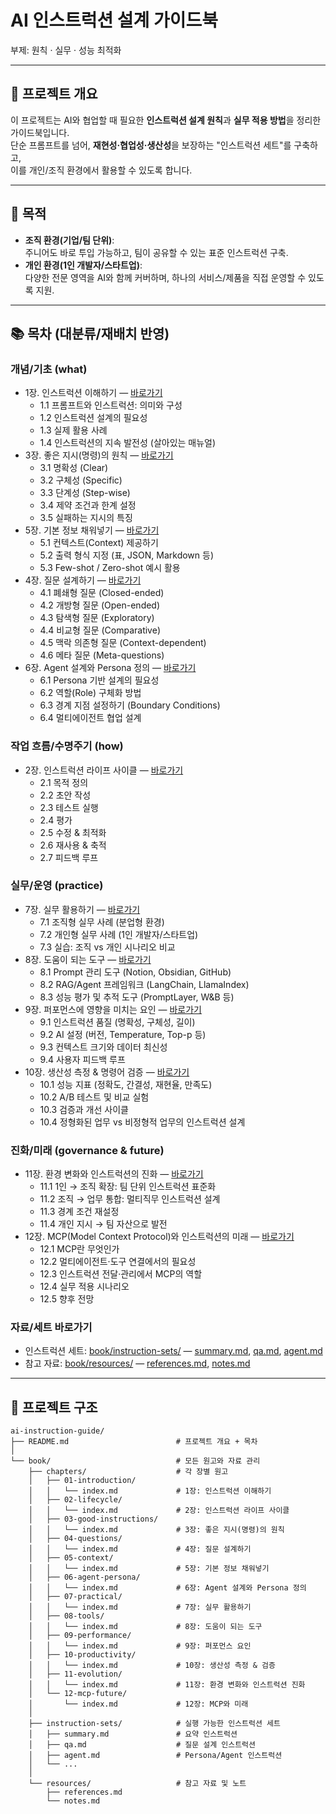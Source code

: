 # AI 인스트럭션 설계 가이드북
부제: 원칙 · 실무 · 성능 최적화

---

## 📌 프로젝트 개요
이 프로젝트는 AI와 협업할 때 필요한 **인스트럭션 설계 원칙**과 **실무 적용 방법**을 정리한 가이드북입니다.  
단순 프롬프트를 넘어, **재현성·협업성·생산성**을 보장하는 "인스트럭션 세트"를 구축하고,  
이를 개인/조직 환경에서 활용할 수 있도록 합니다.  

---

## 🎯 목적
- **조직 환경(기업/팀 단위)**:  
  주니어도 바로 투입 가능하고, 팀이 공유할 수 있는 표준 인스트럭션 구축.  
- **개인 환경(1인 개발자/스타트업)**:  
  다양한 전문 영역을 AI와 함께 커버하며, 하나의 서비스/제품을 직접 운영할 수 있도록 지원.  

---

## 📚 목차 (대분류/재배치 반영)

### 개념/기초 (what)
- 1장. 인스트럭션 이해하기 — [바로가기](book/01-foundations/01-introduction/index.md)
  - 1.1 프롬프트와 인스트럭션: 의미와 구성  
  - 1.2 인스트럭션 설계의 필요성  
  - 1.3 실제 활용 사례  
  - 1.4 인스트럭션의 지속 발전성 (살아있는 매뉴얼)  
- 3장. 좋은 지시(명령)의 원칙 — [바로가기](book/01-foundations/03-good-instructions/index.md)
  - 3.1 명확성 (Clear)  
  - 3.2 구체성 (Specific)  
  - 3.3 단계성 (Step-wise)  
  - 3.4 제약 조건과 한계 설정  
  - 3.5 실패하는 지시의 특징  
- 5장. 기본 정보 채워넣기 — [바로가기](book/01-foundations/05-context/index.md)
  - 5.1 컨텍스트(Context) 제공하기  
  - 5.2 출력 형식 지정 (표, JSON, Markdown 등)  
  - 5.3 Few-shot / Zero-shot 예시 활용  
- 4장. 질문 설계하기 — [바로가기](book/01-foundations/04-questions/index.md)
  - 4.1 폐쇄형 질문 (Closed-ended)  
  - 4.2 개방형 질문 (Open-ended)  
  - 4.3 탐색형 질문 (Exploratory)  
  - 4.4 비교형 질문 (Comparative)  
  - 4.5 맥락 의존형 질문 (Context-dependent)  
  - 4.6 메타 질문 (Meta-questions)  
- 6장. Agent 설계와 Persona 정의 — [바로가기](book/01-foundations/06-agent-persona/index.md)
  - 6.1 Persona 기반 설계의 필요성  
  - 6.2 역할(Role) 구체화 방법  
  - 6.3 경계 지점 설정하기 (Boundary Conditions)  
  - 6.4 멀티에이전트 협업 설계  

### 작업 흐름/수명주기 (how)
- 2장. 인스트럭션 라이프 사이클 — [바로가기](book/02-lifecycle/02-lifecycle/index.md)
  - 2.1 목적 정의  
  - 2.2 초안 작성  
  - 2.3 테스트 실행  
  - 2.4 평가  
  - 2.5 수정 & 최적화  
  - 2.6 재사용 & 축적  
  - 2.7 피드백 루프  

### 실무/운영 (practice)
- 7장. 실무 활용하기 — [바로가기](book/03-practice/07-practical/index.md)
  - 7.1 조직형 실무 사례 (분업형 환경)  
  - 7.2 개인형 실무 사례 (1인 개발자/스타트업)  
  - 7.3 실습: 조직 vs 개인 시나리오 비교  
- 8장. 도움이 되는 도구 — [바로가기](book/03-practice/08-tools/index.md)
  - 8.1 Prompt 관리 도구 (Notion, Obsidian, GitHub)  
  - 8.2 RAG/Agent 프레임워크 (LangChain, LlamaIndex)  
  - 8.3 성능 평가 및 추적 도구 (PromptLayer, W&B 등)  
- 9장. 퍼포먼스에 영향을 미치는 요인 — [바로가기](book/03-practice/09-performance/index.md)
  - 9.1 인스트럭션 품질 (명확성, 구체성, 길이)  
  - 9.2 AI 설정 (버전, Temperature, Top-p 등)  
  - 9.3 컨텍스트 크기와 데이터 최신성  
  - 9.4 사용자 피드백 루프  
- 10장. 생산성 측정 & 명령어 검증 — [바로가기](book/03-practice/10-productivity/index.md)
  - 10.1 성능 지표 (정확도, 간결성, 재현율, 만족도)  
  - 10.2 A/B 테스트 및 비교 실험  
  - 10.3 검증과 개선 사이클  
  - 10.4 정형화된 업무 vs 비정형적 업무의 인스트럭션 설계  

### 진화/미래 (governance & future)
- 11장. 환경 변화와 인스트럭션의 진화 — [바로가기](book/04-future/11-evolution/index.md)
  - 11.1 1인 → 조직 확장: 팀 단위 인스트럭션 표준화  
  - 11.2 조직 → 업무 통합: 멀티직무 인스트럭션 설계  
  - 11.3 경계 조건 재설정  
  - 11.4 개인 지시 → 팀 자산으로 발전  
- 12장. MCP(Model Context Protocol)와 인스트럭션의 미래 — [바로가기](book/04-future/12-mcp-future/index.md)
  - 12.1 MCP란 무엇인가  
  - 12.2 멀티에이전트·도구 연결에서의 필요성  
  - 12.3 인스트럭션 전달·관리에서 MCP의 역할  
  - 12.4 실무 적용 시나리오  
  - 12.5 향후 전망  

### 자료/세트 바로가기
- 인스트럭션 세트: [book/instruction-sets/](book/instruction-sets/) — [summary.md](book/instruction-sets/summary.md), [qa.md](book/instruction-sets/qa.md), [agent.md](book/instruction-sets/agent.md)
- 참고 자료: [book/resources/](book/resources/) — [references.md](book/resources/references.md), [notes.md](book/resources/notes.md)

---

## 📂 프로젝트 구조

```plaintext
ai-instruction-guide/
├── README.md                        # 프로젝트 개요 + 목차
│
└── book/                            # 모든 원고와 자료 관리
    ├── chapters/                    # 각 장별 원고
    │   ├── 01-introduction/
    │   │   └── index.md             # 1장: 인스트럭션 이해하기
    │   ├── 02-lifecycle/
    │   │   └── index.md             # 2장: 인스트럭션 라이프 사이클
    │   ├── 03-good-instructions/
    │   │   └── index.md             # 3장: 좋은 지시(명령)의 원칙
    │   ├── 04-questions/
    │   │   └── index.md             # 4장: 질문 설계하기
    │   ├── 05-context/
    │   │   └── index.md             # 5장: 기본 정보 채워넣기
    │   ├── 06-agent-persona/
    │   │   └── index.md             # 6장: Agent 설계와 Persona 정의
    │   ├── 07-practical/
    │   │   └── index.md             # 7장: 실무 활용하기
    │   ├── 08-tools/
    │   │   └── index.md             # 8장: 도움이 되는 도구
    │   ├── 09-performance/
    │   │   └── index.md             # 9장: 퍼포먼스 요인
    │   ├── 10-productivity/
    │   │   └── index.md             # 10장: 생산성 측정 & 검증
    │   ├── 11-evolution/
    │   │   └── index.md             # 11장: 환경 변화와 인스트럭션 진화
    │   └── 12-mcp-future/
    │       └── index.md             # 12장: MCP와 미래
    │
    ├── instruction-sets/            # 실행 가능한 인스트럭션 세트
    │   ├── summary.md               # 요약 인스트럭션
    │   ├── qa.md                    # 질문 설계 인스트럭션
    │   ├── agent.md                 # Persona/Agent 인스트럭션
    │   └── ...
    │
    └── resources/                   # 참고 자료 및 노트
        ├── references.md
        └── notes.md
```

 
